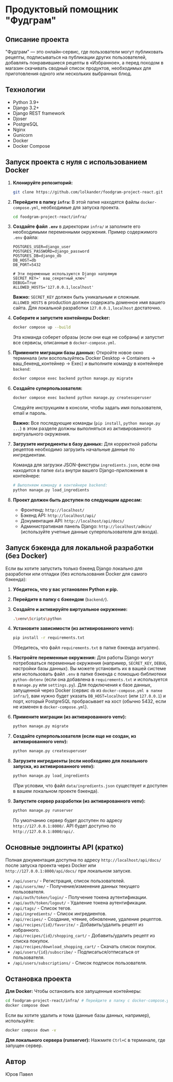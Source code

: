 # Продуктовый помощник "Фудграм"

## Описание проекта

"Фудграм" — это онлайн-сервис, где пользователи могут публиковать рецепты, подписываться на публикации других пользователей, добавлять понравившиеся рецепты в «Избранное», а перед походом в магазин скачивать сводный список продуктов, необходимых для приготовления одного или нескольких выбранных блюд.

## Технологии

- Python 3.9+
- Django 3.2+
- Django REST framework
- Djoser
- PostgreSQL
- Nginx
- Gunicorn
- Docker
- Docker Compose

## Запуск проекта с нуля с использованием Docker

1.  **Клонируйте репозиторий:**
    ```bash
    git clone https://github.com/lolkander/foodgram-project-react.git
    ```

2.  **Перейдите в папку `infra`:**
    В этой папке находятся файлы `docker-compose.yml`, необходимые для запуска проекта.
    ```bash
    cd foodgram-project-react/infra/
    ```

3.  **Создайте файл `.env`** в директории `infra/` и заполните его необходимыми переменными окружения. Пример содержимого `.env` файла:
    ```env
    POSTGRES_USER=django_user
    POSTGRES_PASSWORD=django_password
    POSTGRES_DB=django_db
    DB_HOST=db
    DB_PORT=5432

    # Эти переменные используются Django напрямую
    SECRET_KEY=' ваш_секретный_ключ'
    DEBUG=True
    ALLOWED_HOSTS='127.0.0.1,localhost'
    ```
    **Важно:** `SECRET_KEY` должен быть уникальным и сложным. `ALLOWED_HOSTS` в production должен содержать доменное имя вашего сайта. Для локальной разработки `127.0.0.1,localhost` достаточно.

4.  **Соберите и запустите контейнеры Docker:**
    ```bash
    docker compose up --build
    ```
    Эта команда соберет образы (если они еще не собраны) и запустит все сервисы, описанные в `docker-compose.yml`.

5.  **Примените миграции базы данных:**
    Откройте новое окно терминала (или воспользуйтесь Docker Desktop -> Containers -> ваш_бекенд_контейнер -> Exec) и выполните команду в контейнере `backend`:
    ```bash
    docker compose exec backend python manage.py migrate
    ```

6.  **Создайте суперпользователя:**
    ```bash
    docker compose exec backend python manage.py createsuperuser
    ```
    Следуйте инструкциям в консоли, чтобы задать имя пользователя, email и пароль.

    **Важно:** Все последующие команды (`pip install`, `python manage.py ...`) в этом разделе должны выполняться из активированного виртуального окружения.

7.  **Загрузите ингредиенты в базу данных:**
    Для корректной работы рецептов необходимо загрузить начальные данные по ингредиентам.

    Команда для загрузки JSON-фикстуры `ingredients.json`, если она находится в папке `data` внутри вашего Django-приложения в контейнере:
    ```bash
    # Выполняем команду в контейнере backend:
    python manage.py load_ingredients
    ```

8.  **Проект должен быть доступен по следующим адресам:**
    *   Фронтенд: `http://localhost/`
    *   Бэкенд API: `http://localhost/api/`
    *   Документация API: `http://localhost/api/docs/`
    *   Административная панель Django: `http://localhost/admin/` (используйте учетные данные суперпользователя для входа).

## Запуск бэкенда для локальной разработки (без Docker)

Если вы хотите запустить только бэкенд Django локально для разработки или отладки (без использования Docker для самого бэкенда):

1.  **Убедитесь, что у вас установлен Python и pip.**
2.  **Перейдите в папку с бэкендом** (`backend/`).
3.  **Создайте и активируйте виртуальное окружение:**
    ```bash
    .\venv\Scripts\python
    ```

4.  **Установите зависимости (из активированного venv):**
    ```bash
    pip install -r requirements.txt
    ```
    (Убедитесь, что файл `requirements.txt` в папке бэкенда актуален).
5.  **Настройте переменные окружения:**
    Для работы Django могут потребоваться переменные окружения (например, `SECRET_KEY`, `DEBUG`, настройки базы данных). Вы можете установить их в вашей системе или использовать файл `.env` в папке бэкенда с помощью библиотеки `python-dotenv` (если она добавлена в `requirements.txt` и используется в `manage.py` или `settings.py`).
    Для подключения к базе данных, запущенной через Docker (сервис `db` из `docker-compose.yml в папке infra/`), вам нужно будет указать `DB_HOST=localhost` (или `127.0.0.1`) и порт, который PostgreSQL пробрасывает на хост (обычно 5432, если не изменен в `docker-compose.yml`).
6.  **Примените миграции (из активированного venv):**
    ```bash
    python manage.py migrate
    ```
7.  **Создайте суперпользователя (если еще не создан, из активированного venv):**
    ```bash
    python manage.py createsuperuser
    ```
8.  **Загрузите ингредиенты (если необходимо для локального запуска, из активированного venv):**
    ```bash
    python manage.py load_ingredients
    ```
    (При условии, что файл `data/ingredients.json` существует и доступен в вашем локальном проекте бэкенда).
9.  **Запустите сервер разработки (из активированного venv):**
    ```bash
    python manage.py runserver
    ```
    По умолчанию сервер будет доступен по адресу `http://127.0.0.1:8000/`. API будет доступно по `http://127.0.0.1:8000/api/`.

## Основные эндпоинты API (кратко)

Полная документация доступна по адресу `http://localhost/api/docs/` после запуска проекта через Docker или `http://127.0.0.1:8000/api/docs/` при локальном запуске.

*   `/api/users/` - Регистрация, список пользователей.
*   `/api/users/me/` - Получение/изменение данных текущего пользователя.
*   `/api/auth/token/login/` - Получение токена аутентификации.
*   `/api/auth/token/logout/` - Удаление токена аутентификации.
*   `/api/tags/` - Список тегов.
*   `/api/ingredients/` - Список ингредиентов.
*   `/api/recipes/` - Создание, чтение, обновление, удаление рецептов.
*   `/api/recipes/{id}/favorite/` - Добавить/удалить рецепт из избранного.
*   `/api/recipes/{id}/shopping_cart/` - Добавить/удалить рецепт из списка покупок.
*   `/api/recipes/download_shopping_cart/` - Скачать список покупок.
*   `/api/users/{id}/subscribe/` - Подписаться/отписаться от пользователя.
*   `/api/users/subscriptions/` - Список подписок пользователя.

## Остановка проекта

**Для Docker:**
Чтобы остановить все запущенные контейнеры:
```bash
cd foodgram-project-react/infra/ # Перейдите в папку с docker-compose.yml
docker compose down
```
Если вы хотите удалить и тома (данные базы данных, например), используйте:
```bash
docker compose down -v
```

**Для локального сервера (runserver):**
Нажмите `Ctrl+C` в терминале, где запущен сервер.

## Автор

Юров Павел